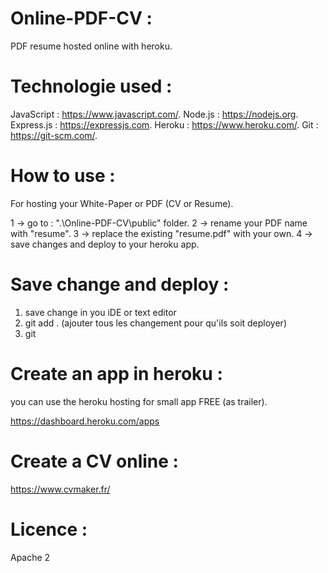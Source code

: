 # Online-PDF-CV :

PDF resume hosted online with heroku. 

# Technologie used :

JavaScript : https://www.javascript.com/.
Node.js : https://nodejs.org.
Express.js : https://expressjs.com.
Heroku : https://www.heroku.com/.
Git : https://git-scm.com/.

# How to use :

For hosting your White-Paper or PDF (CV or Resume).

1 -> go to :  ".\Online-PDF-CV\public" folder.
2 -> rename your PDF name with "resume".
3 -> replace the existing "resume.pdf" with your own.
4 -> save changes and deploy to your heroku app.

# Save change and deploy :

1. save change in you iDE or text editor
2. git add . (ajouter tous les changement pour qu'ils soit deployer)
3. git 

# Create an app in heroku :

you can use the heroku hosting for small app FREE (as trailer).

https://dashboard.heroku.com/apps

# Create a CV online :

https://www.cvmaker.fr/

# Licence :

Apache 2
